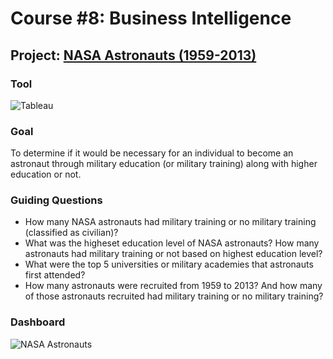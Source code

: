 # Course #8: Business Intelligence
## Project: [NASA Astronauts (1959-2013)](https://public.tableau.com/app/profile/collin.bashore/viz/Astronauts_16748866571890/NASAAstronauts1959-2013)
### Tool
![Tableau](https://img.shields.io/badge/BI-Tableau-informational?style=flat&logo=Tableau&logoColor=white&color=008080)
### Goal
To determine if it would be necessary for an individual to become an astronaut through military education (or military training) along with higher education or not.

### Guiding Questions
- How many NASA astronauts had military training or no military training (classified as civilian)?
- What was the higheset education level of NASA astronauts? How many astronauts had military training or not based on highest education level?
- What were the top 5 universities or military academies that astronauts first attended?
- How many astronauts were recruited from 1959 to 2013? And how many of those astronauts recruited had military training or no military training?


### Dashboard
![NASA Astronauts](Astronauts.JPG)